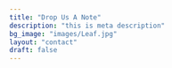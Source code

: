 ```yaml
---
title: "Drop Us A Note"
description: "this is meta description"
bg_image: "images/Leaf.jpg"
layout: "contact"
draft: false
---
```

